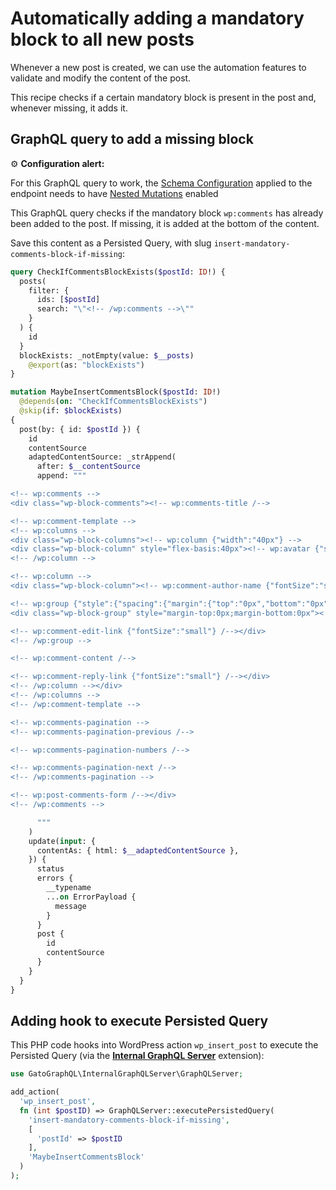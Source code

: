# Automatically adding a mandatory block to all new posts

Whenever a new post is created, we can use the automation features to validate and modify the content of the post.

This recipe checks if a certain mandatory block is present in the post and, whenever missing, it adds it.

## GraphQL query to add a missing block

<div class="doc-config-highlight" markdown=1>

⚙️ **Configuration alert:**

For this GraphQL query to work, the [Schema Configuration](https://gatographql.com/guides/use/creating-a-schema-configuration/) applied to the endpoint needs to have  [Nested Mutations](https://gatographql.com/guides/schema/using-nested-mutations/) enabled

</div>

This GraphQL query checks if the mandatory block `wp:comments` has already been added to the post. If missing, it is added at the bottom of the content.

Save this content as a Persisted Query, with slug `insert-mandatory-comments-block-if-missing`:

```graphql
query CheckIfCommentsBlockExists($postId: ID!) {
  posts(
    filter: {
      ids: [$postId]
      search: "\"<!-- /wp:comments -->\""
    }
  ) {
    id
  }
  blockExists: _notEmpty(value: $__posts)
    @export(as: "blockExists")
}

mutation MaybeInsertCommentsBlock($postId: ID!)
  @depends(on: "CheckIfCommentsBlockExists")
  @skip(if: $blockExists)
{
  post(by: { id: $postId }) {
    id
    contentSource
    adaptedContentSource: _strAppend(
      after: $__contentSource
      append: """

<!-- wp:comments -->
<div class="wp-block-comments"><!-- wp:comments-title /-->

<!-- wp:comment-template -->
<!-- wp:columns -->
<div class="wp-block-columns"><!-- wp:column {"width":"40px"} -->
<div class="wp-block-column" style="flex-basis:40px"><!-- wp:avatar {"size":40,"style":{"border":{"radius":"20px"}}} /--></div>
<!-- /wp:column -->

<!-- wp:column -->
<div class="wp-block-column"><!-- wp:comment-author-name {"fontSize":"small"} /-->

<!-- wp:group {"style":{"spacing":{"margin":{"top":"0px","bottom":"0px"}}},"layout":{"type":"flex"}} -->
<div class="wp-block-group" style="margin-top:0px;margin-bottom:0px"><!-- wp:comment-date {"fontSize":"small"} /-->

<!-- wp:comment-edit-link {"fontSize":"small"} /--></div>
<!-- /wp:group -->

<!-- wp:comment-content /-->

<!-- wp:comment-reply-link {"fontSize":"small"} /--></div>
<!-- /wp:column --></div>
<!-- /wp:columns -->
<!-- /wp:comment-template -->

<!-- wp:comments-pagination -->
<!-- wp:comments-pagination-previous /-->

<!-- wp:comments-pagination-numbers /-->

<!-- wp:comments-pagination-next /-->
<!-- /wp:comments-pagination -->

<!-- wp:post-comments-form /--></div>
<!-- /wp:comments -->   

      """
    )
    update(input: {
      contentAs: { html: $__adaptedContentSource },
    }) {
      status
      errors {
        __typename
        ...on ErrorPayload {
          message
        }
      }
      post {
        id
        contentSource
      }
    }
  }
}
```

## Adding hook to execute Persisted Query

This PHP code hooks into WordPress action `wp_insert_post` to execute the Persisted Query (via the [**Internal GraphQL Server**](https://gatographql.com/extensions/internal-graphql-server/) extension):

```php
use GatoGraphQL\InternalGraphQLServer\GraphQLServer;

add_action(
  'wp_insert_post',
  fn (int $postID) => GraphQLServer::executePersistedQuery(
    'insert-mandatory-comments-block-if-missing',
    [
      'postId' => $postID
    ],
    'MaybeInsertCommentsBlock'
  )
);
```
